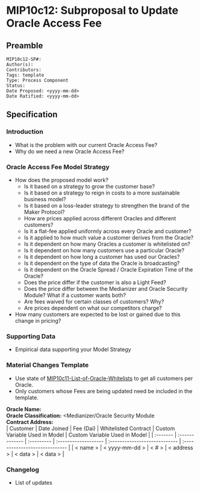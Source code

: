 # MIP10c12: Subproposal to Update Oracle Access Fee

## Preamble
```
MIP10c12-SP#: 
Author(s):
Contributors:
Tags: template
Type: Process Component
Status:
Date Proposed: <yyyy-mm-dd>
Date Ratified: <yyyy-mm-dd>
``` 

## Specification

### Introduction
- What is the problem with our current Oracle Access Fee?
- Why do we need a new Oracle Access Fee?

### Oracle Access Fee Model Strategy
- How does the proposed model work?
	- Is it based on a strategy to grow the customer base?
	- Is it based on a strategy to reign in costs to a more sustainable business model?
	- Is it based on a loss-leader strategy to strengthen the brand of the Maker Protocol?
	- How are prices applied across different Oracles and different customers?
	- Is it a flat-fee applied uniformly across every Oracle and customer?
	- Is it applied to how much value a customer derives from the Oracle?
	- Is it dependent on how many Oracles a customer is whitelisted on?
	- Is it dependent on how many customers use a particular Oracle?
	- Is it dependent on how long a customer has used our Oracles?
	- Is it dependent on the type of data the Oracle is broadcasting?
	- Is it dependent on the Oracle Spread / Oracle Expiration Time of the Oracle?
	- Does the price differ if the customer is also a Light Feed?
	- Does the price differ between the Medianizer and Oracle Security Module? What if a customer wants both?
	- Are fees waived for certain classes of customers? Why?
	- Are prices dependent on what our competitors charge?
- How many customers are expected to be lost or gained due to this change in pricing?

### Supporting Data
- Empirical data supporting your Model Strategy

### Material Changes Template
- Use state of [MIP10c11-List-of-Oracle-Whitelists](MIP10c11-Subproposal-Template.md) to get all customers per Oracle.
- Only customers whose Fees are being updated need be included in the template.

**Oracle Name:**   
**Oracle Classification:** <Medianizer/Oracle Security Module   
**Contract Address:**    
| Customer |  Date Joined   | Fee (Dai)  | Whitelisted Contract | Custom Variable Used in Model |  Custom Variable Used in Model |
| :------- | :------------- | :--------- | :------------------- | :---------------------------- | :----------------------------- |
| < name > | < yyyy-mm-dd > |    < # >   |     < address >      |           < data >            |            < data >            |

### Changelog
- List of updates
